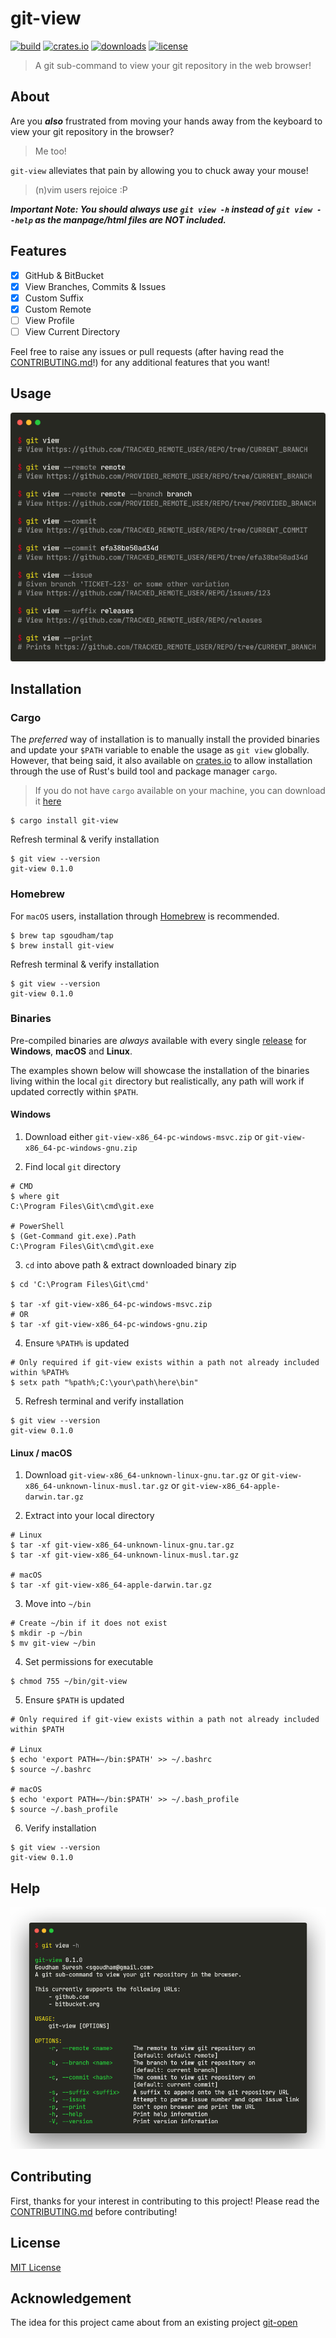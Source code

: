 # git-view

[![build](https://github.com/sgoudham/git-view/actions/workflows/build.yml/badge.svg)](https://github.com/sgoudham/git-view/actions/workflows/build.yml)
[![crates.io](https://img.shields.io/crates/v/git-view)](https://crates.io/crates/git-view)
[![downloads](https://img.shields.io/crates/d/git-view)](https://crates.io/crates/git-view)
[![license](https://img.shields.io/github/license/sgoudham/git-view)](LICENSE)

> A git sub-command to view your git repository in the web browser!

## About

Are you _**also**_ frustrated from moving your hands away from the keyboard to view your git repository in the browser? 

> Me too!

`git-view` alleviates that pain by allowing you to chuck away your mouse!

> (n)vim users rejoice :P

**_Important Note: You should always use `git view -h` instead of `git view --help` as the manpage/html files are NOT included._**

## Features

- [x] GitHub & BitBucket
- [x] View Branches, Commits & Issues
- [x] Custom Suffix
- [x] Custom Remote
- [ ] View Profile
- [ ] View Current Directory

Feel free to raise any issues or pull requests (after having read the [CONTRIBUTING.md](./CONTRIBUTING.md)!) for any additional features
that you want!

## Usage

![Usage](./docs/images/usage.png "Displays different usages of `git-view`")

## Installation

### Cargo

The _preferred_ way of installation is to manually install the provided binaries and update your `$PATH` variable to enable
the usage as `git view` globally. However, that being said, it also available on [crates.io](https://crates.io/crates/git-view) to allow installation 
through the use of Rust's build tool and package manager `cargo`.

> If you do not have `cargo` available on your machine, you can download it [here](https://www.rust-lang.org/tools/install)

```shell
$ cargo install git-view
```

Refresh terminal & verify installation

```shell
$ git view --version
git-view 0.1.0
```

### Homebrew

For `macOS` users, installation through [Homebrew](https://brew.sh/) is recommended.

```shell
$ brew tap sgoudham/tap
$ brew install git-view
```

Refresh terminal & verify installation

```shell
$ git view --version
git-view 0.1.0
```

### Binaries

Pre-compiled binaries are _always_ available with every single [release](https://github.com/sgoudham/git-view/releases) for **Windows**, **macOS** and **Linux**.

The examples shown below will showcase the installation of the binaries living within the local `git` directory but realistically, any path will
work if updated correctly within `$PATH`.

#### Windows

1. Download either `git-view-x86_64-pc-windows-msvc.zip` or `git-view-x86_64-pc-windows-gnu.zip`

2. Find local `git` directory

```shell
# CMD
$ where git
C:\Program Files\Git\cmd\git.exe

# PowerShell
$ (Get-Command git.exe).Path
C:\Program Files\Git\cmd\git.exe
```

3. `cd` into above path & extract downloaded binary zip

```shell
$ cd 'C:\Program Files\Git\cmd'

$ tar -xf git-view-x86_64-pc-windows-msvc.zip
# OR
$ tar -xf git-view-x86_64-pc-windows-gnu.zip
```

4. Ensure `%PATH%` is updated

```shell
# Only required if git-view exists within a path not already included within %PATH%
$ setx path "%path%;C:\your\path\here\bin"
```

5. Refresh terminal and verify installation

```shell
$ git view --version
git-view 0.1.0
```

#### Linux / macOS
1. Download `git-view-x86_64-unknown-linux-gnu.tar.gz` or `git-view-x86_64-unknown-linux-musl.tar.gz`
   or `git-view-x86_64-apple-darwin.tar.gz`

2. Extract into your local directory

```shell
# Linux
$ tar -xf git-view-x86_64-unknown-linux-gnu.tar.gz
$ tar -xf git-view-x86_64-unknown-linux-musl.tar.gz

# macOS
$ tar -xf git-view-x86_64-apple-darwin.tar.gz
```

3. Move into `~/bin`

```shell
# Create ~/bin if it does not exist
$ mkdir -p ~/bin
$ mv git-view ~/bin
```

4. Set permissions for executable

```shell
$ chmod 755 ~/bin/git-view
```

5. Ensure `$PATH` is updated

```shell
# Only required if git-view exists within a path not already included within $PATH

# Linux
$ echo 'export PATH=~/bin:$PATH' >> ~/.bashrc 
$ source ~/.bashrc

# macOS
$ echo 'export PATH=~/bin:$PATH' >> ~/.bash_profile
$ source ~/.bash_profile
```

6. Verify installation

```shell
$ git view --version
git-view 0.1.0
```

## Help

![help](./docs/images/help.png "Contents displayed when running `git view -h`")

## Contributing 

First, thanks for your interest in contributing to this project! Please read the [CONTRIBUTING.md](./CONTRIBUTING.md) before contributing!

## License

[MIT License](LICENSE)

## Acknowledgement

The idea for this project came about from an existing project [git-open](https://github.com/paulirish/git-open/blob/master/git-open)

